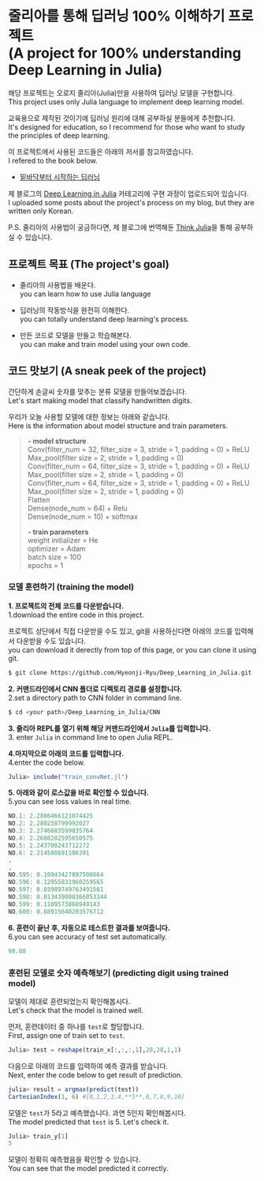 # 줄리아를 통해 딥러닝 100% 이해하기 프로젝트<br/>(A project for 100% understanding Deep Learning in Julia)

해당 프로젝트는 오로지 줄리아(Julia)만을 사용하여 딥러닝 모델을 구현합니다.  
This project uses only Julia language to implement deep learning model.

교육용으로 제작된 것이기에 딥러닝 원리에 대해 공부하실 분들에게 추천합니다.  
It's designed for education, so I recommend for those who want to study the principles of deep learning.

이 프로젝트에서 사용된 코드들은 아래의 저서를 참고하였습니다.  
I refered to the book below.

- [밑바닥부터 시작하는 딥러닝](https://www.hanbit.co.kr/store/books/look.php?p_code=B8475831198)

제 블로그의 [Deep Learning in Julia](https://hyeonji-ryu.github.io/categories/Deep-learning-in-Julia/) 카테고리에 구현 과정이 업로드되어 있습니다.  
I uploaded some posts about the project's process on my blog, but they are written only Korean.

P.S. 줄리아의 사용법이 궁금하다면, 제 블로그에 번역해둔 [Think Julia](https://hyeonji-ryu.github.io/categories/Think-Julia/)을 통해 공부하실 수 있습니다.

## 프로젝트 목표 (The project's goal)

- 줄리아의 사용법을 배운다.  
  you can learn how to use Julia language
  
- 딥러닝의 작동방식을 완전히 이해한다.  
  you can totally understand deep learning's process.
  
- 만든 코드로 모델을 만들고 학습해본다.  
  you can make and train model using your own code.

## 코드 맛보기 (A sneak peek of the project)

간단하게 손글씨 숫자를 맞추는 분류 모델을 만들어보겠습니다.   
Let's start making model that classify handwritten digits. 
 
우리가 오늘 사용할 모델에 대한 정보는 아래와 같습니다.  
Here is the information about model structure and train parameters.

>**- model structure**  
>Conv(filter_num = 32, filter_size = 3, stride = 1, padding = 0) + ReLU  
>Max_pool(filter size = 2, stride = 1, padding = 0)  
>Conv(filter_num = 64, filter_size = 3, stride = 1, padding = 0) + ReLU  
>Max_pool(filter size = 2, stride = 1, padding = 0)  
>Conv(filter_num = 64, filter_size = 3, stride = 1, padding = 0) + ReLU  
>Max_pool(filter size = 2, stride = 1, padding = 0)  
>Flatten  
>Dense(node_num = 64) + Relu  
>Dense(node_num = 10) + softmax 
>
>**- train parameters**  
>weight initializer = He   
>optimizer = Adam  
>batch size = 100  
>epochs = 1 

### 모델 훈련하기 (training the model)

**1. 프로젝트의 전체 코드를 다운받습니다.**  
1.download the entire code in this project. 

프로젝트 상단에서 직접 다운받을 수도 있고, git을 사용하신다면 아래의 코드를 입력해서 다운받을 수도 있습니다.  
you can download it derectly from top of this page, or you can clone it using git. 
```bash
$ git clone https://github.com/Hyeonji-Ryu/Deep_Learning_in_Julia.git
```
**2. 커맨드라인에서 CNN 폴더로 디렉토리 경로를 설정합니다.**  
2.set a directory path to CNN folder in command line.
```bash
$ cd <your path>/Deep_Learning_in_Julia/CNN
```
**3. 줄리아 REPL를 열기 위해 해당 커맨드라인에서 `Julia`를 입력합니다.**  
3. enter `Julia` in command line to open Julia REPL.

**4.마지막으로 아래의 코드를 입력합니다.**  
4.enter the code below.
```Julia
Julia> include("train_convNet.jl")
``` 
**5. 아래와 같이 로스값을 바로 확인할 수 있습니다.**  
5.you can see loss values in real time.
```Julia
NO.1: 2.2886466121074425
NO.2: 2.280258799992027
NO.3: 2.2746683599835764
NO.4: 2.2608282595650575
NO.5: 2.243700243712272
NO.6: 2.214588691106391
.
.
NO.595: 0.10943427897500864
NO.596: 0.12955831960259565
NO.597: 0.03989749763491561
NO.598: 0.013439008366053344
NO.599: 0.1109573868949143
NO.600: 0.08915640203576712
```
**6. 훈련이 끝난 후, 자동으로 테스트한 결과를 보여줍니다.**  
6.you can see accuracy of test set automatically.
```Julia
98.08
```

### 훈련된 모델로 숫자 예측해보기 (predicting digit using trained model)

모델이 제대로 훈련되었는지 확인해봅시다.  
Let's check that the model is trained well.

먼저, 훈련데이터 중 하나를 `test`로 할당합니다.  
First, assign one of train set to `test`.
```julia
Julia> test = reshape(train_x[:,:,:,1],28,28,1,1)
```
다음으로 아래의 코드를 입력하여 예측 결과를 받습니다.  
Next, enter the code below to get result of prediction.
```Julia
julia> result = argmax(predict(test))
CartesianIndex(1, 6) #[0,1,2,3,4,**5**,6,7,8,9,10]
```
모델은 `test`가 5라고 예측했습니다. 과연 5인지 확인해봅시다.  
The model predicted that `test` is 5. Let's check it.
```Julia
Julia> train_y[1]
5
```
모델이 정확히 예측했음을 확인할 수 있습니다.  
You can see that the model predicted it correctly.
